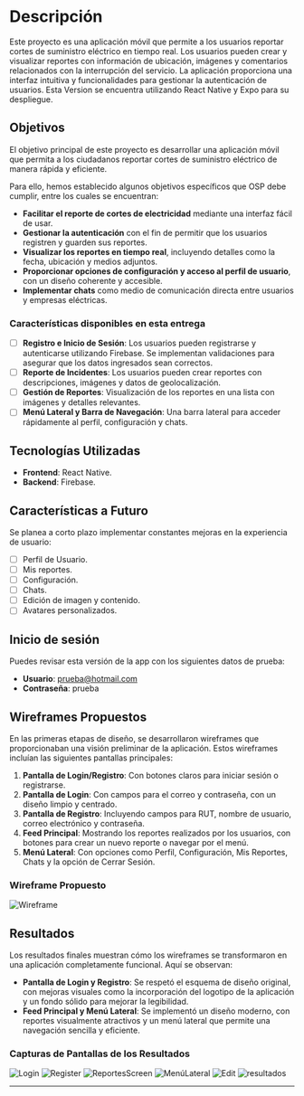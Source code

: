 # Descripción

Este proyecto es una aplicación móvil que permite a los usuarios reportar cortes de suministro eléctrico en tiempo real. Los usuarios pueden crear y visualizar reportes con información de ubicación, imágenes y comentarios relacionados con la interrupción del servicio. La aplicación proporciona una interfaz intuitiva y funcionalidades para gestionar la autenticación de usuarios.
Esta Version se encuentra utilizando React Native y Expo para su despliegue.

## Objetivos

El objetivo principal de este proyecto es desarrollar una aplicación móvil que permita a los ciudadanos reportar cortes de suministro eléctrico de manera rápida y eficiente. 

Para ello, hemos establecido algunos objetivos específicos que OSP debe cumplir, entre los cuales se encuentran:

- **Facilitar el reporte de cortes de electricidad** mediante una interfaz fácil de usar.
- **Gestionar la autenticación** con el fin de permitir que los usuarios registren y guarden sus reportes.
- **Visualizar los reportes en tiempo real**, incluyendo detalles como la fecha, ubicación y medios adjuntos.
- **Proporcionar opciones de configuración y acceso al perfil de usuario**, con un diseño coherente y accesible.
- **Implementar chats** como medio de comunicación directa entre usuarios y empresas eléctricas.

### Características disponibles en esta entrega

- [ ] **Registro e Inicio de Sesión**: Los usuarios pueden registrarse y autenticarse utilizando Firebase. Se implementan validaciones para asegurar que los datos ingresados sean correctos.
- [ ] **Reporte de Incidentes**: Los usuarios pueden crear reportes con descripciones, imágenes y datos de geolocalización.
- [ ] **Gestión de Reportes**: Visualización de los reportes en una lista con imágenes y detalles relevantes.
- [ ] **Menú Lateral y Barra de Navegación**: Una barra lateral para acceder rápidamente al perfil, configuración y chats.

## Tecnologías Utilizadas

- **Frontend**: React Native.
- **Backend**: Firebase.

## Características a Futuro

Se planea a corto plazo implementar constantes mejoras en la experiencia de usuario:

- [ ] Perfil de Usuario.
- [ ] Mis reportes.
- [ ] Configuración.
- [ ] Chats.
- [ ] Edición de imagen y contenido.
- [ ] Avatares personalizados.

## Inicio de sesión

Puedes revisar esta versión de la app con los siguientes datos de prueba:

- **Usuario**: prueba@hotmail.com
- **Contraseña**: prueba

## Wireframes Propuestos

En las primeras etapas de diseño, se desarrollaron wireframes que proporcionaban una visión preliminar de la aplicación. Estos wireframes incluían las siguientes pantallas principales:

1. **Pantalla de Login/Registro**: Con botones claros para iniciar sesión o registrarse.
2. **Pantalla de Login**: Con campos para el correo y contraseña, con un diseño limpio y centrado.
3. **Pantalla de Registro**: Incluyendo campos para RUT, nombre de usuario, correo electrónico y contraseña.
4. **Feed Principal**: Mostrando los reportes realizados por los usuarios, con botones para crear un nuevo reporte o navegar por el menú.
5. **Menú Lateral**: Con opciones como Perfil, Configuración, Mis Reportes, Chats y la opción de Cerrar Sesión.

### Wireframe Propuesto

![Wireframe](https://github.com/user-attachments/assets/76263851-4905-463d-8862-90bb8f66bf94)

## Resultados

Los resultados finales muestran cómo los wireframes se transformaron en una aplicación completamente funcional. Aquí se observan:

- **Pantalla de Login y Registro**: Se respetó el esquema de diseño original, con mejoras visuales como la incorporación del logotipo de la aplicación y un fondo sólido para mejorar la legibilidad.
- **Feed Principal y Menú Lateral**: Se implementó un diseño moderno, con reportes visualmente atractivos y un menú lateral que permite una navegación sencilla y eficiente.

### Capturas de Pantallas de los Resultados

![Login](https://github.com/user-attachments/assets/a1460221-9f88-4d90-84ab-ffe0bc873bf7)
![Register](https://github.com/user-attachments/assets/08e8c9b5-c5b7-475f-b742-8eee4fec974b)
![ReportesScreen](https://github.com/user-attachments/assets/b4b3eb4b-a39d-494a-b581-aceb6ea6d2d3)
![MenúLateral](https://github.com/user-attachments/assets/58165a9a-98fe-433f-9508-4d77706b145f)
![Edit](https://github.com/user-attachments/assets/586dfc8d-d79f-4cae-b5da-cf8a105803e3)
![resultados](https://github.com/user-attachments/assets/d57cfd46-8b93-4a5c-9753-389fb0cf5f05)

---
